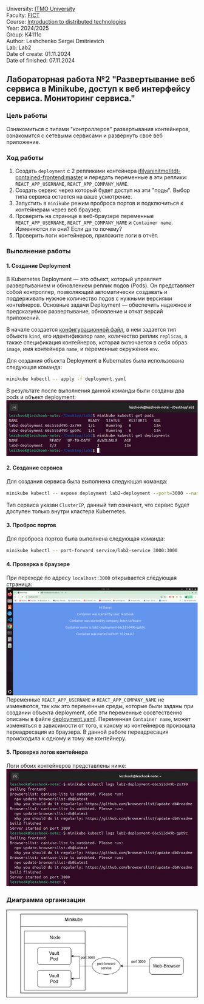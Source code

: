 University: [ITMO University](https://itmo.ru/ru/) \
Faculty: [FICT](https://fict.itmo.ru) \
Course: [Introduction to distributed technologies](https://github.com/itmo-ict-faculty/introduction-to-distributed-technologies) \
Year: 2024/2025 \
Group: K4111c \
Author: Leshchenko Sergei Dmitrievich \
Lab: Lab2 \
Date of create: 01.11.2024 \
Date of finished: 07.11.2024

## Лабораторная работа №2 "Развертывание веб сервиса в Minikube, доступ к веб интерфейсу сервиса. Мониторинг сервиса."
 
### Цель работы

Ознакомиться с типами "контроллеров" развертывания контейнеров, ознакомится с сетевыми сервисами и развернуть свое веб приложение. 

### Ход работы

1) Создать `deployment` с 2 репликами контейнера [ifilyaninitmo/itdt-contained-frontend:master](https://hub.docker.com/repository/docker/ifilyaninitmo/itdt-contained-frontend) и передать переменные в эти реплики: `REACT_APP_USERNAME`, `REACT_APP_COMPANY_NAME`.
2) Создать сервис через который будет доступ на эти "поды". Выбор типа сервиса остается на ваше усмотрение. 
3) Запустить в `minikube` режим проброса портов и подключиться к контейнерам через веб браузер.
4) Проверить на странице в веб-браузере переменные `REACT_APP_USERNAME`, `REACT_APP_COMPANY_NAME` и `Container name`. Изменяются ли они? Если да то почему?
5) Проверить логи контейнеров, приложите логи в отчёт.

### Выполнение работы
#### 1. Создание Deployment
В Kubernetes Deployment — это объект, который управляет развертыванием и обновлением реплик подов (Pods). Он представляет собой контроллер, позволяющий автоматически создавать и поддерживать нужное количество подов с нужными версиями контейнеров. Основные задачи Deployment — обеспечить надежное и предсказуемое развертывание, обновление и откат версий приложений.

В начале создается [конфигурационной файл](./deployment.yaml), в нем задается тип объекта `kind`, его идентификатор `name`, количество реплик `replicas`, а также спецификация контейнеров, которая включается в себя образ `image`, имя контейнера `name`, и переменные окружения `env`.

Для создания объекта Deployment в Kubernates была использована следующая команда:
```bash
minikube kubectl -- apply -f deployment.yaml
```
В результате после выполнения данной команды были созданы два pods и объект deployment:
![image](./images/objects.png)

#### 2. Создание сервиса
Для создания сервиса была выполнена следующая команда:
```bash
minikube kubectl -- expose deployment lab2-deployment --port=3000 --name=lab2-service --type=ClusterIP
```
Тип сервиса указан `ClusterIP`, данный тип означает, что сервис будет доступен только внутри кластера Kubernetes.
#### 3. Проброс портов
Для проброса портов была выполнена следующая команда:
```bash
minikube kubectl -- port-forward service/lab2-service 3000:3000
```

#### 4. Проверка в браузере
При переходе по адресу `localhost:3000` открывается следующая страница:
![image](./images/browser.png)
Переменные `REACT_APP_USERNAME` и `REACT_APP_COMPANY_NAME` не изменяются, так как это переменные среды, которые были заданы при создании объекта deployment, обе эти переменные соовтественно описаны в файле [deployment.yaml](deployment.yaml). Переменная `Container name`, может изменяться в зависимости от того, к какому из контейнеров произошла переадресация из браузера. В данной работе переадресация происходила к одному и тому же контейнеру.
#### 5. Проверка логов контейнера
Логи обоих контейнеров представлены ниже:
![image](./images/logs.png)

### Диаграмма организации
![image](./images/laba2.png)
